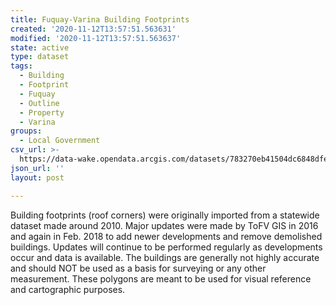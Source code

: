 ```yaml
---
title: Fuquay-Varina Building Footprints
created: '2020-11-12T13:57:51.563631'
modified: '2020-11-12T13:57:51.563637'
state: active
type: dataset
tags:
  - Building
  - Footprint
  - Fuquay
  - Outline
  - Property
  - Varina
groups:
  - Local Government
csv_url: >-
  https://data-wake.opendata.arcgis.com/datasets/783270eb41504dc6848dfe1c569539d1_1.csv?outSR=%7B%22latestWkid%22%3A2264%2C%22wkid%22%3A102719%7D
json_url: ''
layout: post

---
```

Building footprints (roof corners) were originally imported from a statewide dataset made around 2010. Major updates were made by ToFV GIS in 2016 and again in Feb. 2018 to add newer developments and remove demolished buildings. Updates will continue to be performed regularly as developments occur and data is available. The buildings are generally not highly accurate and should NOT be used as a basis for surveying or any other measurement. These polygons are meant to be used for visual reference and cartographic purposes.
